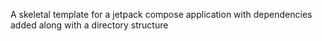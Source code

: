 A skeletal template for a jetpack compose application with dependencies added along with a directory structure
